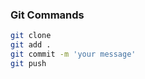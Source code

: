 ### Git Commands

```bash
git clone
git add .
git commit -m 'your message'
git push
```


<!-- # MCS*2020 Information Management Chatbot

## Description
This chatbot is designed to support students of the Information Management course by providing quick, reliable answers to their queries. It aims to enhance learning and student engagement through real-time academic support. Currently, in its beta testing phase, the chatbot serves as an AI Teacher Assistant (TA), poised to revolutionize classroom interaction by providing personalized learning experiences and increasing teaching efficiency.

## Features
- **Interactive Q&A**: Answers to queries related to information management theories, data models, and current technological trends.
- **Resource Navigation**: Guidance on how to access course materials, including textbooks and research papers.

## Beta Testing
By participating in beta testing, students engage directly with an emerging technology, contributing to the development of a potential university-wide service. This hands-on experience in product development allows students to provide feedback on the chatbot, enhancing their understanding of high-tech applications and the intricacies of AI in education.

## Privacy and Ethics
- All interactions are confidential and comply with applicable privacy laws. Data collected is strictly for enhancing chatbot functionality.

-------------------------------------------------------------------------------------------------------------------------------------------

### Frontend Documentation for MCS*2020 Information Management Chatbot

## 1. Introduction

## Purpose
This document outlines the frontend architecture for the MCS*2020 Information Management Chatbot, designed to provide an engaging and interactive user experience for students seeking information on the Information Management course. The frontend facilitates the input of student queries and displays intelligent responses from the chatbot.

## 2. Technology Stack

- **Next.js**
- **Tailwind CSS**

## 3. Installation and Setup

To set up the development environment for the frontend, follow these instructions:

```bash
npx create-next-app@latest 'your-project-name'
cd your-project-name
npm install @nextui-org/react framer-motion
npm install tailwindcss@latest postcss@latest autoprefixer@latest
npx tailwindcss init -p
```
## 4. Deploy & Build

Run the development server:

```bash
npm run dev
# or
yarn dev
# or
pnpm dev
# or
bun dev
```

Open [http://localhost:3000](http://localhost:3000) with your browser to see the result.

### Backend Documentation for MCS*2020 Information Management Chatbot

## 1. Introduction

### Purpose
This document describes the backend architecture of the MCS*2020 Information Management Chatbot, which is responsible for handling processing user queries and integrating with AI services.

## 2. Technology Stack

- **Python**
- **Flask/Django**: TBD
- **Future Integration with JSON Database**: TBD

## 3. Installation and Setup

To set up the development environment, follow these steps:

```bash
# Create a virtual environment
python -m venv venv

# Activate the virtual environment
source venv/bin/activate  # On Windows use `venv\Scripts\activate`

# Install dependencies from a requirements.txt file
pip install -r requirements.txt

#Run Python Program
python main.py -->
